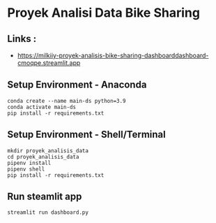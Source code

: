 # Proyek Analisi Data Bike Sharing

## Links :
*  https://milkiiy-proyek-analisis-bike-sharing-dashboarddashboard-cmoqpe.streamlit.app

## Setup Environment - Anaconda
```
conda create --name main-ds python=3.9
conda activate main-ds
pip install -r requirements.txt
```

## Setup Environment - Shell/Terminal
```
mkdir proyek_analisis_data
cd proyek_analisis_data
pipenv install
pipenv shell
pip install -r requirements.txt
```

## Run steamlit app
```
streamlit run dashboard.py
```
